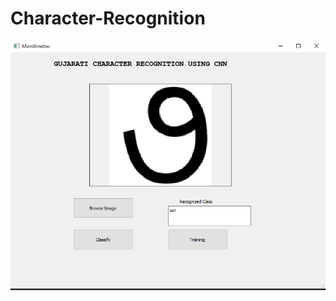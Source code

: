 # Character-Recognition

![alt text](https://github.com/sarang109/Character-Recognition/blob/main/Result.PNG)
